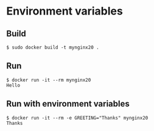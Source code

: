 Environment variables
=====================

Build
-----

```
$ sudo docker build -t mynginx20 .
```

Run
---

```
$ docker run -it --rm mynginx20
Hello
```

Run with environment variables
------------------------------

```
$ docker run -it --rm -e GREETING="Thanks" mynginx20
Thanks
```
